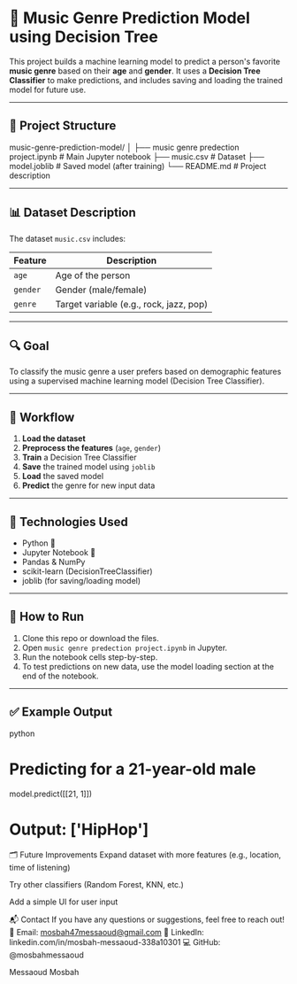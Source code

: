 # 🎵 Music Genre Prediction Model using Decision Tree

This project builds a machine learning model to predict a person's favorite **music genre** based on their **age** and **gender**. It uses a **Decision Tree Classifier** to make predictions, and includes saving and loading the trained model for future use.

---

## 📂 Project Structure

music-genre-prediction-model/
│
├── music genre predection project.ipynb # Main Jupyter notebook
├── music.csv # Dataset
├── model.joblib # Saved model (after training)
└── README.md # Project description


---

## 📊 Dataset Description

The dataset `music.csv` includes:

| Feature | Description        |
|---------|--------------------|
| `age`   | Age of the person  |
| `gender` | Gender (male/female) |
| `genre` | Target variable (e.g., rock, jazz, pop) |

---

## 🔍 Goal

To classify the music genre a user prefers based on demographic features using a supervised machine learning model (Decision Tree Classifier).

---

## 🔁 Workflow

1. **Load the dataset**
2. **Preprocess the features** (`age`, `gender`)
3. **Train** a Decision Tree Classifier
4. **Save** the trained model using `joblib`
5. **Load** the saved model
6. **Predict** the genre for new input data

---

## 🧠 Technologies Used

- Python 🐍
- Jupyter Notebook 📓
- Pandas & NumPy
- scikit-learn (DecisionTreeClassifier)
- joblib (for saving/loading model)

---

## 🚀 How to Run

1. Clone this repo or download the files.
2. Open `music genre predection project.ipynb` in Jupyter.
3. Run the notebook cells step-by-step.
4. To test predictions on new data, use the model loading section at the end of the notebook.

---

## ✅ Example Output

python
# Predicting for a 21-year-old male
model.predict([[21, 1]])
# Output: ['HipHop']


🗂️ Future Improvements
Expand dataset with more features (e.g., location, time of listening)

Try other classifiers (Random Forest, KNN, etc.)

Add a simple UI for user input

📬 Contact
If you have any questions or suggestions, feel free to reach out!
📧 Email: mosbah47messaoud@gmail.com
🔗 LinkedIn: linkedin.com/in/mosbah-messaoud-338a10301
💻 GitHub: @mosbahmessaoud

Messaoud Mosbah


